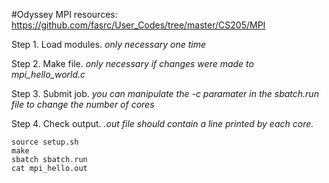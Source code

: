 #Odyssey MPI resources: https://github.com/fasrc/User_Codes/tree/master/CS205/MPI

Step 1. Load modules. *only necessary one time*

Step 2. Make file. *only necessary if changes were made to mpi_hello_world.c*

Step 3. Submit job. *you can manipulate the -c paramater in the sbatch.run file to change the number of cores*

Step 4. Check output. *.out file should contain a line printed by each core.*

```
source setup.sh
make
sbatch sbatch.run
cat mpi_hello.out
```
